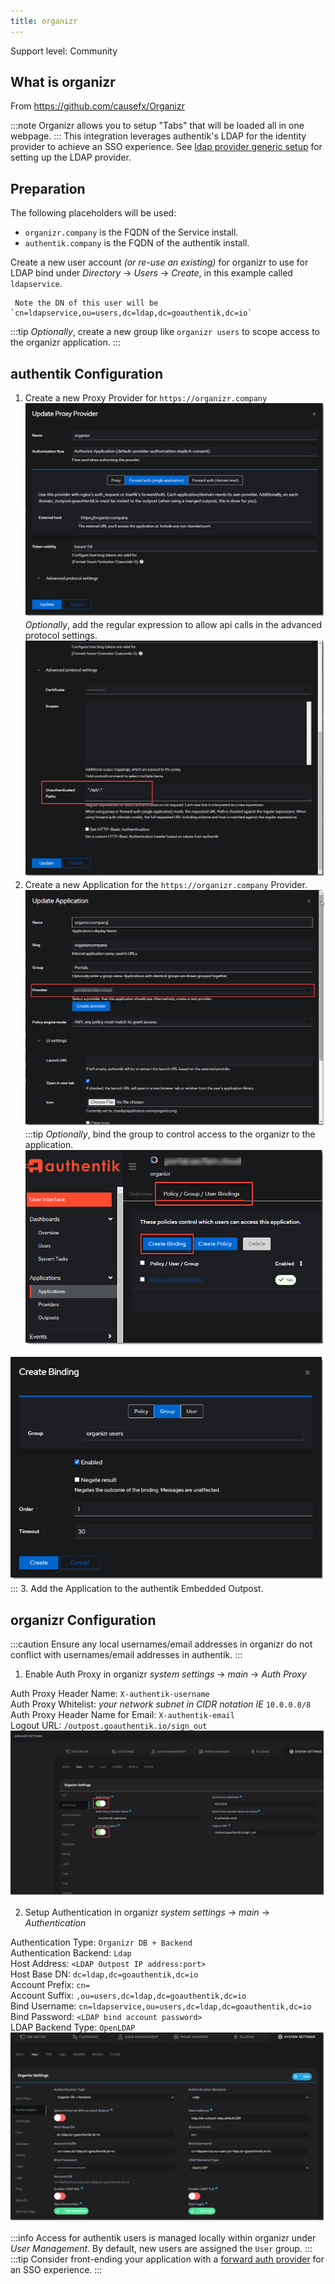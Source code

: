 ```yaml
---
title: organizr
---
```


<span class="badge badge--secondary">Support level: Community</span>

## What is organizr

From https://github.com/causefx/Organizr

:::note
Organizr allows you to setup "Tabs" that will be loaded all in one webpage.
:::
This integration leverages authentik's LDAP for the identity provider to achieve an SSO experience. See [ldap provider generic setup](../../../docs/providers/ldap/generic_setup) for setting up the LDAP provider.

## Preparation

The following placeholders will be used:

-   `organizr.company` is the FQDN of the Service install.
-   `authentik.company` is the FQDN of the authentik install.


Create a new user account _(or re-use an existing)_ for organizr to use for LDAP bind under _Directory_ -> _Users_ -> _Create_, in this example called `ldapservice`.  
  
     Note the DN of this user will be `cn=ldapservice,ou=users,dc=ldap,dc=goauthentik,dc=io`
:::tip
_Optionally_, create a new group like `organizr users` to scope access to the organizr application.
:::
## authentik Configuration

1. Create a new Proxy Provider for `https://organizr.company`
 ![](./organizr1.png)
_Optionally_, add the regular expression to allow api calls in the advanced protocol settings.
 ![](./organizr2.png)
2. Create a new Application for the `https://organizr.company` Provider.
 ![](./organizr3.png)
:::tip
 _Optionally_, bind the group to control access to the organizr to the application.
 ![](./organizr4.png)

 ![](./organizr5.png)  
:::
3. Add the Application to the authentik Embedded Outpost.

## organizr Configuration

:::caution
Ensure any local usernames/email addresses in organizr do not conflict with usernames/email addresses in authentik.
:::
1. Enable Auth Proxy in organizr _system settings_ -> _main_ -> _Auth Proxy_

  Auth Proxy Header Name: `X-authentik-username`  
  Auth Proxy Whitelist: _your network subnet in CIDR notation IE_ `10.0.0.0/8`  
  Auth Proxy Header Name for Email: `X-authentik-email`  
  Logout URL: `/outpost.goauthentik.io/sign_out`  
  ![](./organizr6.png)

2. Setup Authentication in organizr _system settings_ -> _main_ -> _Authentication_

  Authentication Type: `Organizr DB + Backend`  
  Authentication Backend: `Ldap`  
  Host Address: `<LDAP Outpost IP address:port>`  
  Host Base DN: `dc=ldap,dc=goauthentik,dc=io`  
  Account Prefix: `cn=`  
  Account Suffix: `,ou=users,dc=ldap,dc=goauthentik,dc=io`  
  Bind Username: `cn=ldapservice,ou=users,dc=ldap,dc=goauthentik,dc=io`  
  Bind Password: `<LDAP bind account password>`  
  LDAP Backend Type: `OpenLDAP`  
  ![](./organizr7.png)  

 :::info
 Access for authentik users is managed locally within organizr under _User Management_. By default, new users are assigned the `User` group.
 :::
 :::tip
 Consider front-ending your application with a [forward auth provider](../../../docs/providers/proxy/forward_auth#nginx) for an SSO experience.
 :::